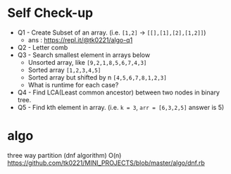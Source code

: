 # Self Check-up

* Q1 - Create Subset of an array. (i.e. `[1,2]` -> `[[],[1],[2],[1,2]]`)
  * ans : https://repl.it/@tk0221/algo-q1
* Q2 - Letter comb
* Q3 - Search smallest element in arrays below
  * Unsorted array, like `[9,2,1,8,5,6,7,4,3]`
  * Sorted array `[1,2,3,4,5]`
  * Sorted array but shifted by n `[4,5,6,7,8,1,2,3]`
  * What is runtime for each case?
* Q4 - Find LCA(Least common ancestor) between two nodes in binary tree.
* Q5 - Find kth element in array. (i.e. `k = 3`, `arr = [6,3,2,5]` answer is 5)


# algo

three way partition (dnf algorithm) O(n)
https://github.com/tk0221/MINI_PROJECTS/blob/master/algo/dnf.rb
